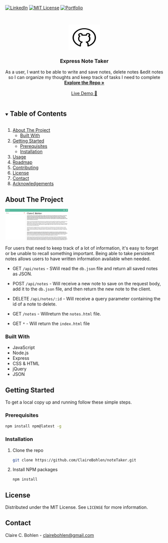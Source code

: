 [![LinkedIn][linkedin-shield]][linkedin-url]
[![MIT License][license-shield]][license-url]
[![Portfolio][portfolio-shield]][portfolio-url]
<!-- See bottom of readme for badge information -->



<!-- MY LOGO FROM NOUN PROJECT-->
<br />
<p align="center">
  <a href="https://github.com/ClaireBohlen">
    <img src="readMeAssets/Bear.svg" alt="Logo" width="100" height="80">
  </a>

  <h3 align="center">Express Note Taker</h3>

  <p align="center">
    As a user, I want to be able to write and save notes, delete notes &edit notes so I can organize my thoughts and keep track of tasks I need to complete
    <br />
    <!-- Enter repo url here -->
    <a href="https://github.com/ClaireBohlen/noteTaker"><strong>Explore the Repo »</strong></a> 
    <br />
    <br />
    <a href="https://fathomless-springs-57799.herokuapp.com/">Live Demo 🚀</a>
    
   
  </p>
</p>



<!-- Table of Contents -->
<details open="open">
  <summary><h2 style="display: inline-block">Table of Contents</h2></summary>
  <ol>
    <li>
      <a href="#about-the-project">About The Project</a>
      <ul>
        <li><a href="#built-with">Built With</a></li>
      </ul>
    </li>
    <li>
      <a href="#getting-started">Getting Started</a>
      <ul>
        <li><a href="#prerequisites">Prerequisites</a></li>
        <li><a href="#installation">Installation</a></li>
      </ul>
    </li>
    <li><a href="#usage">Usage</a></li>
    <li><a href="#roadmap">Roadmap</a></li>
    <li><a href="#contributing">Contributing</a></li>
    <li><a href="#license">License</a></li>
    <li><a href="#contact">Contact</a></li>
    <li><a href="#acknowledgements">Acknowledgements</a></li>
  </ol>
</details>



<!-- ABOUT THE PROJECT -->
## About The Project

<!-- Take a screen shot and save it in readMeAssets -->
<img src="./readMeAssets/img.png" width="200">



For users that need to keep track of a lot of information, it's easy to forget or be unable to recall something important. Being able to take persistent notes allows users to have written information available when needed.

* GET `/api/notes` - SWill read the `db.json` file and return all saved notes as JSON.

* POST `/api/notes` - Will receive a new note to save on the request body, add it to the `db.json` file, and then return the new note to the client.

* DELETE `/api/notes/:id` - Will receive a query parameter containing the id of a note to delete. 
  
* GET `/notes` - Willreturn the `notes.html` file.

* GET `*` - Will return the `index.html` file



### Built With
<!-- * [Laravel](https://laravel.com) -->
* JavaScript
* Node.js
* Express
* CSS & HTML
* jQuery
* JSON 



<!-- GETTING STARTED -->
## Getting Started

To get a local copy up and running follow these simple steps.

### Prerequisites


<!-- Node Package Manager -->

  ```sh
  npm install npm@latest -g
  ```

### Installation

1. Clone the repo
   ```sh
   git clone https://github.com/ClaireBohlen/noteTaker.git
   ```
2. Install NPM packages
   ```sh
   npm install
   ```


<!-- LICENSE -->
## License

Distributed under the MIT License. See `LICENSE` for more information.



<!-- CONTACT -->
## Contact

Claire C. Bohlen - clairebohlen@gmail.com







[portfolio-shield]: https://img.shields.io/badge/PORTFOLIO-URL-blueviolet
[portfolio-url]: https://clairebohlen.github.io/React-Update-Portfolio-2.0/#/



[license-shield]: https://img.shields.io/badge/LICENSE-MIT-blueviolet
[license-url]: (./readMeAssets/LICENSE.txt)

[linkedin-shield]: https://img.shields.io/badge/-LINKEDIN-blueviolet
[linkedin-url]: https://www.linkedin.com/in/claire-bohlen-63a4b5119/
